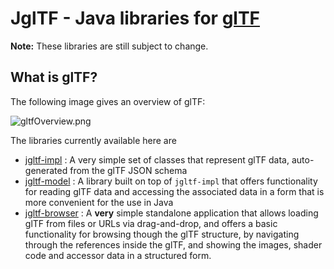 # JglTF - Java libraries for [glTF](https://github.com/KhronosGroup/glTF/) 

**Note:** These libraries are still subject to change.

## What is glTF?

The following image gives an overview of glTF:

![gltfOverview.png](https://github.com/javagl/gltfOverview/releases/download/v0.2.0/gltfOverview-0.2.0.png)

The libraries currently available here are

* [jgltf-impl](https://github.com/javagl/JglTF/tree/master/jgltf-impl) : 
  A very simple set of classes that represent glTF data, auto-generated 
  from the glTF JSON schema
* [jgltf-model](https://github.com/javagl/JglTF/tree/master/jgltf-model) : 
  A library built on top of `jgltf-impl` that offers functionality for 
  reading glTF data and accessing the associated data in a form that is more
  convenient for the use in Java
* [jgltf-browser](https://github.com/javagl/JglTF/tree/master/jgltf-browser) : 
  A **very** simple standalone application that allows loading glTF from files
  or URLs via drag-and-drop, and offers a basic functionality for
  browsing though the glTF structure, by navigating through the references
  inside the glTF, and showing the images, shader code and accessor data
  in a structured form.
  
   

